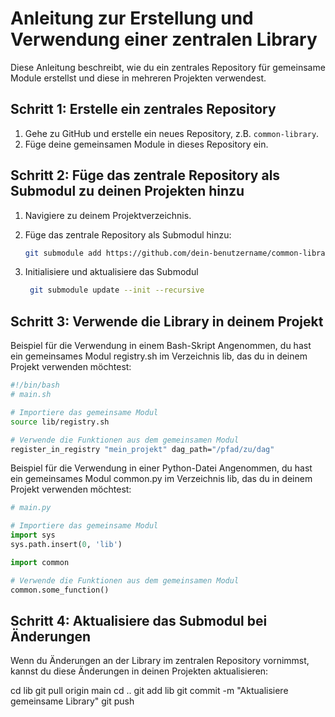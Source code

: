 # Anleitung zur Erstellung und Verwendung einer zentralen Library

Diese Anleitung beschreibt, wie du ein zentrales Repository für gemeinsame Module erstellst und diese in mehreren Projekten verwendest.

## Schritt 1: Erstelle ein zentrales Repository

1. Gehe zu GitHub und erstelle ein neues Repository, z.B. `common-library`.
2. Füge deine gemeinsamen Module in dieses Repository ein.

## Schritt 2: Füge das zentrale Repository als Submodul zu deinen Projekten hinzu

1. Navigiere zu deinem Projektverzeichnis.
2. Füge das zentrale Repository als Submodul hinzu:
   ```bash
   git submodule add https://github.com/dein-benutzername/common-library.git lib
   ```

3. Initialisiere und aktualisiere das Submodul
   ```bash
    git submodule update --init --recursive
   ```

## Schritt 3: Verwende die Library in deinem Projekt
Beispiel für die Verwendung in einem Bash-Skript
Angenommen, du hast ein gemeinsames Modul registry.sh im Verzeichnis lib, das du in deinem Projekt verwenden möchtest:
```bash
#!/bin/bash
# main.sh

# Importiere das gemeinsame Modul
source lib/registry.sh

# Verwende die Funktionen aus dem gemeinsamen Modul
register_in_registry "mein_projekt" dag_path="/pfad/zu/dag"

```
Beispiel für die Verwendung in einer Python-Datei
Angenommen, du hast ein gemeinsames Modul common.py im Verzeichnis lib, das du in deinem Projekt verwenden möchtest:


```python
# main.py

# Importiere das gemeinsame Modul
import sys
sys.path.insert(0, 'lib')

import common

# Verwende die Funktionen aus dem gemeinsamen Modul
common.some_function()
```

## Schritt 4: Aktualisiere das Submodul bei Änderungen
Wenn du Änderungen an der Library im zentralen Repository vornimmst, kannst du diese Änderungen in deinen Projekten aktualisieren:

cd lib
git pull origin main
cd ..
git add lib
git commit -m "Aktualisiere gemeinsame Library"
git push